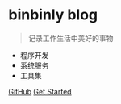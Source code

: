 # binbinly blog

> 记录工作生活中美好的事物

- 程序开发
- 系统服务
- 工具集

[GitHub](https://github.com/binbinly/blog)
[Get Started](#Home)